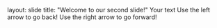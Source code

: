 layout: slide
title: "Welcome to our second slide!"
Your text
Use the left arrow to go back!
Use the right arrow to go forward!
